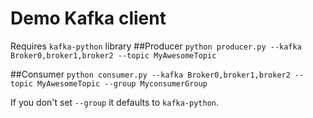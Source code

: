 # Demo Kafka client
Requires `kafka-python` library
##Producer
`python producer.py --kafka Broker0,broker1,broker2 --topic MyAwesomeTopic`

##Consumer
`python consumer.py --kafka Broker0,broker1,broker2 --topic MyAwesomeTopic --group MyconsumerGroup`


If you don't set `--group` it defaults to `kafka-python`.


